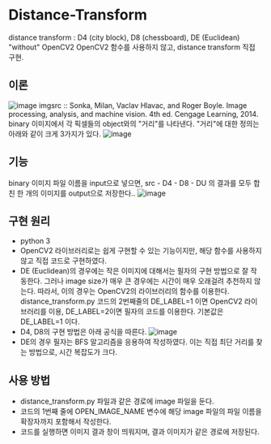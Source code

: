 # Distance-Transform
distance transform : D4 (city block), D8 (chessboard), DE (Euclidean) "without" OpenCV2
OpenCV2 함수를 사용하지 않고, distance transform 직접 구현.

## 이론
![image](https://user-images.githubusercontent.com/92567571/227986435-97d00f63-df03-4f3d-8016-8e83f4a65e0a.png)
imgsrc :: Sonka, Milan, Vaclav Hlavac, and Roger Boyle. Image processing, analysis, and machine vision. 4th ed. Cengage Learning, 2014.
binary 이미지에서 각 픽셀들의 object와의 "거리"를 나타낸다.
"거리"에 대한 정의는 아래와 같이 크게 3가지가 있다.
![image](https://user-images.githubusercontent.com/92567571/227986088-42d73256-7e63-47f8-bcfd-7b5bf2711912.png)

## 기능
binary 이미지 파일 이름을 input으로 넣으면, src - D4 - D8 - DU 의 결과를 모두 합친 한 개의 이미지를 output으로 저장한다..
![image](https://user-images.githubusercontent.com/92567571/227989783-7b87cb38-95f5-4a0a-b45a-12a68f950fce.png)


## 구현 원리
- python 3
- OpenCV2 라이브러리로는 쉽게 구현할 수 있는 기능이지만, 해당 함수를 사용하지 않고 직접 코드로 구현하였다. 
- DE (Euclidean)의 경우에는 작은 이미지에 대해서는 필자의 구현 방법으로 잘 작동한다. 
그러나 image size가 매우 큰 경우에는 시간이 매우 오래걸려 추천하지 않는다.
따라서, 이의 경우는 OpenCV2의 라이브러리의 함수를 이용한다.
distance_transform.py 코드의 2번째줄의 DE_LABEL=1 이면 OpenCV2 라이브러리를 이용, DE_LABEL=2이면 필자의 코드를 이용한다.
기본값은 DE_LABEL=1 이다.
- D4, D8의 구현 방법은 아래 공식을 따른다.
![image](https://user-images.githubusercontent.com/92567571/227988417-6035dea9-1969-4d66-b4c5-71d9ff9676bc.png)
- DE의 경우 필자는 BFS 알고리즘을 응용하여 작성하였다. 이는 직접 최단 거리를 찾는 방법으로, 시간 복잡도가 크다.

## 사용 방법
- distance_transform.py 파일과 같은 경로에 image 파일을 둔다.
- 코드의 1번째 줄에 OPEN_IMAGE_NAME 변수에 해당 image 파일의 파일 이름을 확장자까지 포함해서 작성한다.
- 코드를 실행하면 이미지 결과 창이 띄워지며, 결과 이미지가 같은 경로에 저장된다.
